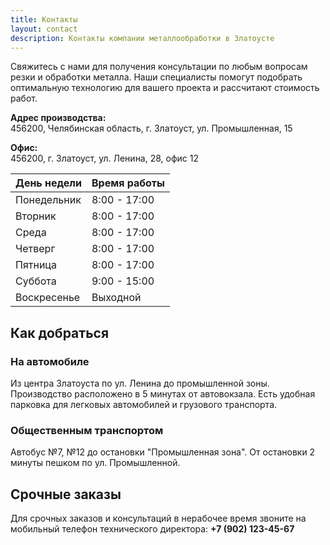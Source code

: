 ```yaml
---
title: Контакты
layout: contact
description: Контакты компании металлообработки в Златоусте
---
```


Свяжитесь с нами для получения консультации по любым вопросам резки и обработки металла. Наши специалисты помогут подобрать оптимальную технологию для вашего проекта и рассчитают стоимость работ.

**Адрес производства:**  
456200, Челябинская область, г. Златоуст, ул. Промышленная, 15

**Офис:**  
456200, г. Златоуст, ул. Ленина, 28, офис 12

| День недели | Время работы |
| ----------- | ------------ |
| Понедельник | 8:00 - 17:00 |
| Вторник     | 8:00 - 17:00 |
| Среда       | 8:00 - 17:00 |
| Четверг     | 8:00 - 17:00 |
| Пятница     | 8:00 - 17:00 |
| Суббота     | 9:00 - 15:00 |
| Воскресенье | Выходной |

## Как добраться

### На автомобиле
Из центра Златоуста по ул. Ленина до промышленной зоны. Производство расположено в 5 минутах от автовокзала. Есть удобная парковка для легковых автомобилей и грузового транспорта.

### Общественным транспортом  
Автобус №7, №12 до остановки "Промышленная зона". От остановки 2 минуты пешком по ул. Промышленной.

## Срочные заказы

Для срочных заказов и консультаций в нерабочее время звоните на мобильный телефон технического директора: **+7 (902) 123-45-67**